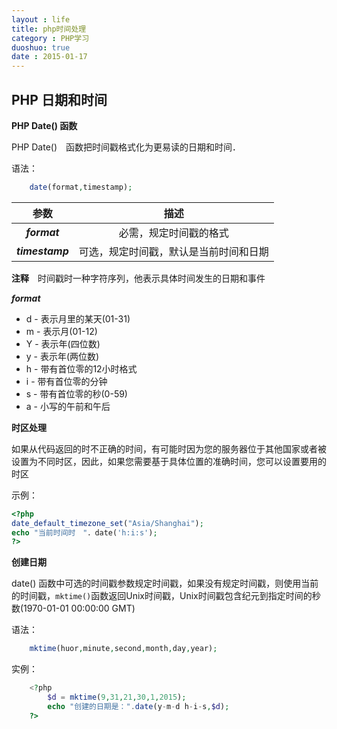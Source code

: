 ```yaml
---
layout : life
title: php时间处理
category : PHP学习
duoshuo: true
date : 2015-01-17
---
```


<!-- more -->

## PHP 日期和时间

**PHP Date() 函数**

PHP Date()　函数把时间戳格式化为更易读的日期和时间．

语法：

```php
	date(format,timestamp);
```

|参数|描述|
|:------:|:------:|
|***format***|必需，规定时间戳的格式|
|***timestamp***|可选，规定时间戳，默认是当前时间和日期|

**注释**　时间戳时一种字符序列，他表示具体时间发生的日期和事件

***format***

* d - 表示月里的某天(01-31)
* m - 表示月(01-12)
* Y - 表示年(四位数)
* y - 表示年(两位数)
* h - 带有首位零的12小时格式
* i - 带有首位零的分钟
* s - 带有首位零的秒(0-59)
* a - 小写的午前和午后

**时区处理**

如果从代码返回的时不正确的时间，有可能时因为您的服务器位于其他国家或者被设置为不同时区，因此，如果您需要基于具体位置的准确时间，您可以设置要用的时区

示例：

```php
<?php
date_default_timezone_set("Asia/Shanghai");
echo "当前时间时　"．date('h:i:s');
?>
```

**创建日期**

date() 函数中可选的时间戳参数规定时间戳，如果没有规定时间戳，则使用当前的时间戳，```mktime()```函数返回Unix时间戳，Unix时间戳包含纪元到指定时间的秒数(1970-01-01 00:00:00 GMT)

语法：

```php
	mktime(huor,minute,second,month,day,year);	
```

实例：

```php
	<?php
		$d = mktime(9,31,21,30,1,2015);
		echo "创建的日期是：".date(y-m-d h-i-s,$d);
	?>
```





















